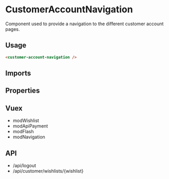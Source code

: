 # CustomerAccountNavigation
Component used to provide a navigation to the different customer account pages.

## Usage
```html
<customer-account-navigation />
```

## Imports


## Properties


## Vuex
- modWishlist
- modApiPayment
- modFlash
- modNavigation

## API
- /api/logout    
- /api/customer/wishlists/{wishlist}   

